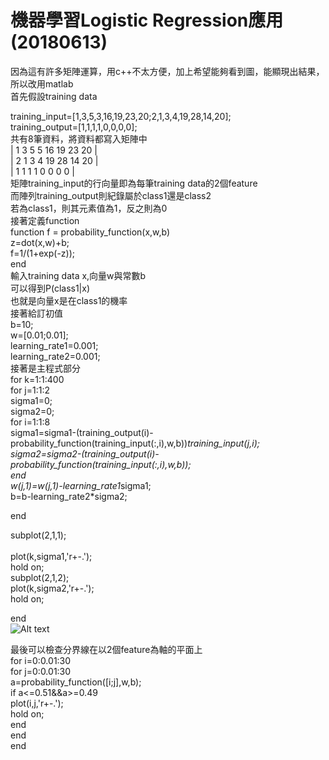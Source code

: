 機器學習Logistic Regression應用(20180613)
==============================================
因為這有許多矩陣運算，用c++不太方便，加上希望能夠看到圖，能顯現出結果，所以改用matlab<br />
首先假設training data<br />

training_input=[1,3,5,3,16,19,23,20;2,1,3,4,19,28,14,20];<br />
training_output=[1,1,1,1,0,0,0,0];<br />
共有8筆資料，將資料都寫入矩陣中<br />
| 1  3  5  5  16  19  23  20  |<br />
| 2  1  3  4  19  28  14  20  |<br />
| 1  1  1  1   0   0   0   0  |<br />
矩陣training_input的行向量即為每筆training data的2個feature<br />
而陣列training_output則紀錄屬於class1還是class2<br />
若為class1，則其元素值為1，反之則為0<br />
接著定義function<br />
function f = probability_function(x,w,b)<br />
z=dot(x,w)+b;<br />
f=1/(1+exp(-z));  <br />
end<br />
輸入training data x,向量w與常數b<br />
可以得到P(class1|x)<br />
也就是向量x是在class1的機率<br />
接著給訂初值<br />
b=10;<br />
w=[0.01;0.01];<br />
learning_rate1=0.001;<br />
learning_rate2=0.001;<br />
接著是主程式部分<br />
for k=1:1:400<br />
     for j=1:1:2<br />
         sigma1=0;<br />
         sigma2=0;<br />
         for i=1:1:8<br />
              sigma1=sigma1-(training_output(i)-probability_function(training_input(:,i),w,b))*training_input(j,i);<br />
              sigma2=sigma2-(training_output(i)-probability_function(training_input(:,i),w,b));<br />
         end<br />
         w(j,1)=w(j,1)-learning_rate1*sigma1;   <br />
         b=b-learning_rate2*sigma2;<br />
         
 end<br />
     
 subplot(2,1,1);<br /><br />
 plot(k,sigma1,'r+-.');<br />
     hold on;<br />
     subplot(2,1,2);<br />
     plot(k,sigma2,'r+-.');<br />
     hold on;<br />
     
 end<br />
 ![Alt text](https://imgur.com/UJ0tfYu "參數w與b的sigma曲線")
 
 最後可以檢查分界線在以2個feature為軸的平面上<br />
 for i=0:0.01:30<br />
    for j=0:0.01:30<br />
        a=probability_function([i;j],w,b);<br />
        if a<=0.51&&a>=0.49<br />
        plot(i,j,'r+-.');<br />
        hold on;<br />
        end<br />
    end<br />
end<br />

